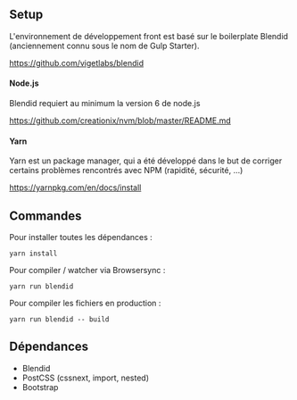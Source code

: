 ## Setup
L'environnement de développement front est basé sur le boilerplate Blendid (anciennement connu sous le nom de Gulp Starter).

https://github.com/vigetlabs/blendid
#### Node.js
Blendid requiert au minimum la version 6 de node.js

https://github.com/creationix/nvm/blob/master/README.md
 
#### Yarn
Yarn est un package manager, qui a été développé dans le but de corriger certains problèmes rencontrés avec NPM (rapidité, sécurité, ...)

https://yarnpkg.com/en/docs/install
 
## Commandes
Pour installer toutes les dépendances :
```
yarn install
```

Pour compiler / watcher via Browsersync :
```
yarn run blendid
```

Pour compiler les fichiers en production :
```
yarn run blendid -- build
```

## Dépendances
- Blendid
- PostCSS (cssnext, import, nested)
- Bootstrap
